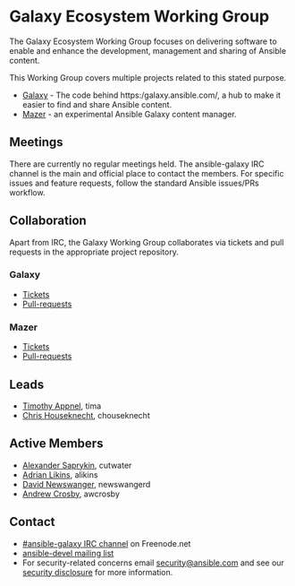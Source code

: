 # Galaxy Ecosystem Working Group

The Galaxy Ecosystem Working Group focuses on delivering software to enable and enhance the development, management and sharing of Ansible content.

This Working Group covers multiple projects related to this stated purpose.

* [Galaxy](https://github.com/ansible/galaxy) - The code behind https:/galaxy.ansible.com/, a hub to make it easier to find and share Ansible content.
* [Mazer](https://github.com/ansible/mazer) - an experimental Ansible Galaxy content manager.

## Meetings

There are currently no regular meetings held. The ansible-galaxy IRC channel is the main and official place to contact the members. For specific issues and
feature requests, follow the standard Ansible issues/PRs workflow.

## Collaboration

Apart from IRC, the Galaxy Working Group collaborates via tickets and pull requests in the appropriate project repository.

### Galaxy

* [Tickets](https://github.com/ansible/galaxy/issues)
* [Pull-requests](https://github.com/ansible/galaxy/pulls)

### Mazer

* [Tickets](https://github.com/ansible/mazer/issues)
* [Pull-requests](https://github.com/ansible/mazer/pulls)

## Leads

* [Timothy Appnel](https://github.com/tima), tima
* [Chris Houseknecht](https://github.com/chouseknecht), chouseknecht

## Active Members
* [Alexander Saprykin](https://github.com/cutwater), cutwater
* [Adrian Likins](https://github.com/alikins), alikins
* [David Newswanger](https://github.com/newswangerd), newswangerd
* [Andrew Crosby](https://github.com/awcrosby), awcrosby


## Contact
* [#ansible-galaxy IRC channel](https://webchat.freenode.net/?channels=ansible-galaxy) on Freenode.net
* [ansible-devel mailing list](https://groups.google.com/forum/#!forum/ansible-devel)
* For security-related concerns email security@ansible.com and see our
    [security disclosure](https://www.ansible.com/security) for more information.
